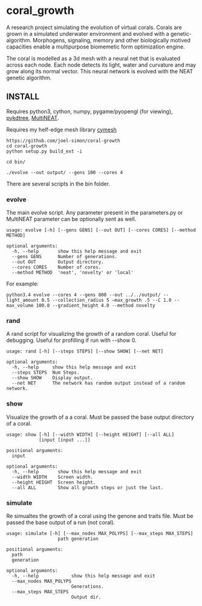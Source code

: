 # coral_growth

A research project simulating the evolution of virtual corals. Corals are grown in a simulated underwater environment and evolved with a genetic-algorithm. Morphogens, signaling, memory and other biologically motived capacities enable a multipurpose biomemetic form optimization engine.

The coral is modelled as a 3d mesh with a neural net that is evaluated across each node. Each node detects its light, water and curvature and may grow along its normal vector. This neural network is evolved with the NEAT genetic algorithm.


## INSTALL
Requires python3, cython, numpy, pygame/pyopengl (for viewing), [pykdtree](https://github.com/storpipfugl/pykdtree), [MultiNEAT](https://github.com/peter-ch/MultiNEAT).

Requires my helf-edge mesh library [cymesh](https://github.com/joel-simon/cymesh)

```
https://github.com/joel-simon/coral-growth
cd coral-growth
python setup.py build_ext -i

cd bin/

./evolve --out output/ --gens 100 --cores 4

```

There are several scripts in the bin folder.
### evolve
The main evolve script. Any parameter present in the parameters.py or MultiNEAT parameter can be optionally sent as well.

```
usage: evolve [-h] [--gens GENS] [--out OUT] [--cores CORES] [--method METHOD]

optional arguments:
  -h, --help       show this help message and exit
  --gens GENS      Number of generations.
  --out OUT        Output directory.
  --cores CORES    Number of cores.
  --method METHOD  'neat', 'novelty' or 'local'

```

For example:

`python3.4 evolve --cores 4 --gens 800 --out ../../output/ --light_amount 0.5 --collection_radius 5 —max_growth .5 --C 1.0 --max_volume 100.0 --gradient_height 4.0 --method novelty
`

### rand

A rand script for visualizing the growth of a random coral. Useful for debugging. Useful for profilling if run with --show 0.

```
usage: rand [-h] [--steps STEPS] [--show SHOW] [--net NET]

optional arguments:
  -h, --help     show this help message and exit
  --steps STEPS  Num Steps.
  --show SHOW    Display output.
  --net NET      The network has random output instead of a random network.
```

### show
Visualize the growth of a a coral. Must be passed the base output directory of a coral.

```
usage: show [-h] [--width WIDTH] [--height HEIGHT] [--all ALL]
            [input [input ...]]

positional arguments:
  input

optional arguments:
  -h, --help       show this help message and exit
  --width WIDTH    Screen width.
  --height HEIGHT  Screen height.
  --all ALL        Show all growth steps or just the last.
```


### simulate
Re simualtes the growth of a coral using the genone and traits file. Must be passed the base output of a run (not coral).

```
usage: simulate [-h] [--max_nodes MAX_POLYPS] [--max_steps MAX_STEPS]
                   path generation

positional arguments:
  path
  generation

optional arguments:
  -h, --help            show this help message and exit
  --max_nodes MAX_POLYPS
                        Generations.
  --max_steps MAX_STEPS
                        Output dir.
```
